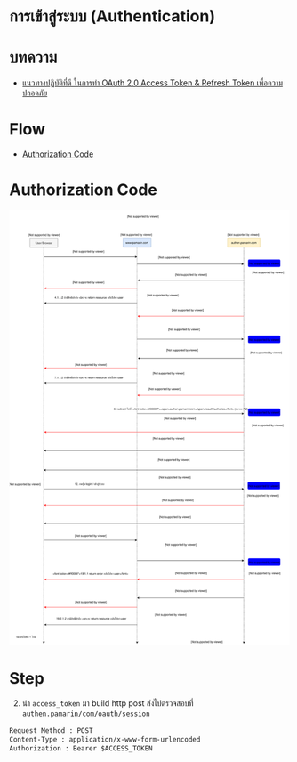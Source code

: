 # การเข้าสู่ระบบ (Authentication)

# บทความ
- [แนวทางปฏิบัติที่ดี ในการทำ OAuth 2.0 Access Token & Refresh Token เพื่อความปลอดภัย](https://medium.com/@jittagornp/best-practice-%E0%B9%83%E0%B8%99%E0%B8%81%E0%B8%B2%E0%B8%A3%E0%B8%97%E0%B8%B3-oauth2-access-token-refresh-token-457ae3bee4b7)

# Flow
- [Authorization Code](#authorizationcode)

# Authorization Code
![authentication-flow.svg](./authentication-flow.svg)

# Step

2. นำ `access_token` มา build http post 
ส่งไปตรวจสอบที่ `authen.pamarin/com/oauth/session`
```
Request Method : POST
Content-Type : application/x-www-form-urlencoded
Authorization : Bearer $ACCESS_TOKEN  
```
